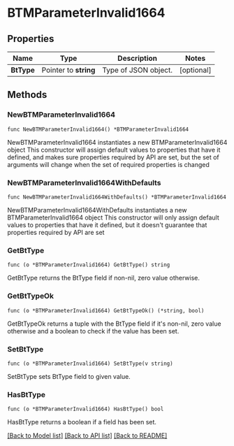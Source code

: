 # BTMParameterInvalid1664

## Properties

Name | Type | Description | Notes
------------ | ------------- | ------------- | -------------
**BtType** | Pointer to **string** | Type of JSON object. | [optional] 

## Methods

### NewBTMParameterInvalid1664

`func NewBTMParameterInvalid1664() *BTMParameterInvalid1664`

NewBTMParameterInvalid1664 instantiates a new BTMParameterInvalid1664 object
This constructor will assign default values to properties that have it defined,
and makes sure properties required by API are set, but the set of arguments
will change when the set of required properties is changed

### NewBTMParameterInvalid1664WithDefaults

`func NewBTMParameterInvalid1664WithDefaults() *BTMParameterInvalid1664`

NewBTMParameterInvalid1664WithDefaults instantiates a new BTMParameterInvalid1664 object
This constructor will only assign default values to properties that have it defined,
but it doesn't guarantee that properties required by API are set

### GetBtType

`func (o *BTMParameterInvalid1664) GetBtType() string`

GetBtType returns the BtType field if non-nil, zero value otherwise.

### GetBtTypeOk

`func (o *BTMParameterInvalid1664) GetBtTypeOk() (*string, bool)`

GetBtTypeOk returns a tuple with the BtType field if it's non-nil, zero value otherwise
and a boolean to check if the value has been set.

### SetBtType

`func (o *BTMParameterInvalid1664) SetBtType(v string)`

SetBtType sets BtType field to given value.

### HasBtType

`func (o *BTMParameterInvalid1664) HasBtType() bool`

HasBtType returns a boolean if a field has been set.


[[Back to Model list]](../README.md#documentation-for-models) [[Back to API list]](../README.md#documentation-for-api-endpoints) [[Back to README]](../README.md)



